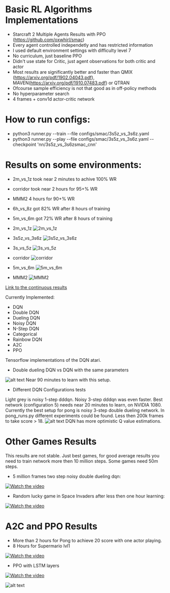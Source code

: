 # Basic RL Algorithms Implementations
* Starcraft 2 Multiple Agents Results with PPO (https://github.com/oxwhirl/smac)
* Every agent controlled independetly and has restricted information
* I used default environment settings with difficulty level 7
* No curriculum, just baseline PPO
* Didn't use state for Critic, just agent observations for both critic and actor
* Most results are significantly better and faster than QMIX (https://arxiv.org/pdf/1902.04043.pdf), MAVEN(https://arxiv.org/pdf/1910.07483.pdf) or QTRAN
* Ofcourse sample efficiency is not that good as in off-policy methods
* No hyperparameter search
* 4 frames + conv1d actor-critic network

# How to run configs:
* python3 runner.py --train --file configs/smac/3s5z_vs_3s6z.yaml
* python3 runner.py --play --file configs/smac/3s5z_vs_3s6z.yaml --checkpoint 'nn/3s5z_vs_3s6zsmac_cnn'

# Results on some environments:
* 2m_vs_1z took near 2 minutes to achive 100% WR
* corridor took near 2 hours for 95+% WR
* MMM2 4 hours for 90+% WR
* 6h_vs_8z got 82% WR after 8 hours of training
* 5m_vs_6m got 72% WR after 8 hours of training


* 2m_vs_1z
![2m_vs_1z](https://github.com/Denys88/dqn_atari/blob/master/pictures/smac/2m_vs_1z.png)
* 3s5z_vs_3s6z
![3s5z_vs_3s6z](https://github.com/Denys88/dqn_atari/blob/master/pictures/smac/3s5z_vs_3s6z.png)
* 3s_vs_5z
![3s_vs_5z](https://github.com/Denys88/dqn_atari/blob/master/pictures/smac/3s_vs_5z.png)
* corridor
![corridor](https://github.com/Denys88/dqn_atari/blob/master/pictures/smac/corridor.png)
* 5m_vs_6m
![5m_vs_6m](https://github.com/Denys88/dqn_atari/blob/master/pictures/smac/5m_vs_6m.png)
* MMM2
![MMM2](https://github.com/Denys88/dqn_atari/blob/master/pictures/smac/MMM2.png)





[Link to the continuous results](https://github.com/Denys88/rl_games/blob/master/CONTINUOUS_RESULTS.md)

Currently Implemented:
* DQN
* Double DQN
* Dueling DQN
* Noisy DQN
* N-Step DQN
* Categorical
* Rainbow DQN
* A2C
* PPO


Tensorflow implementations of the DQN atari.

* Double dueling DQN vs DQN with the same parameters

![alt text](https://github.com/Denys88/dqn_atari/blob/master/pictures/dqn_vs_dddqn.png)
Near 90 minutes to learn with this setup.


* Different DQN Configurations tests

Light grey is noisy 1-step dddqn.
Noisy 3-step dddqn was even faster.
Best network (configuration 5) needs near 20 minutes to learn, on NVIDIA 1080.
Currently the best setup for pong is noisy 3-step double dueling network.
In pong_runs.py different experiments could be found.
Less then 200k frames to take score > 18.
![alt text](https://github.com/Denys88/dqn_atari/blob/master/pictures/pong_dqn.png)
DQN has more optimistic Q value estimations.

# Other Games Results
This results are not stable. Just best games, for good average results you need to train network more then 10 million steps.
Some games need 50m steps.

* 5 million frames two step noisy double dueling dqn:

[![Watch the video](https://j.gifs.com/K1OL6r.gif)](https://youtu.be/Lu9Cm9K_6ms)

* Random lucky game in Space Invaders after less then one hour learning:

[![Watch the video](https://j.gifs.com/D1RQE5.gif)](https://www.youtube.com/watch?v=LO0RL437rh4)


# A2C and PPO Results
* More than 2 hours for Pong to achieve 20 score with one actor playing. 
* 8 Hours for Supermario lvl1

[![Watch the video](https://j.gifs.com/nxOYyp.gif)](https://www.youtube.com/watch?v=T9ujS3HIvMY)

* PPO with LSTM layers

[![Watch the video](https://j.gifs.com/YWV9W0.gif)](https://www.youtube.com/watch?v=fjY4AWbmhHg)


![alt text](https://github.com/Denys88/dqn_atari/blob/master/pictures/mario_random_stages.png)
